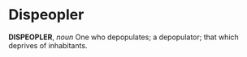 # Dispeopler

**DISPEOPLER**, _noun_ One who depopulates; a depopulator; that which deprives of inhabitants.